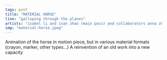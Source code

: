 ```yaml
---
tags: post
title: "MATERIAL HORSE"
line: "galloping through the planes"
artists: "isabel li and ivan zhao (main pocs) and collaborators anna zhang, iris fung, david ye, sunaya, kelly neuner, emily bei cheng, kaylee jung, kanika rao!"
img: "material-horse.jpeg"
---
```


Animation of the horse in motion piece, but in various material formats (crayon, marker, other types...) A reinvention of an old work into a new capacity